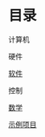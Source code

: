 ---
---

# 目录

计算机

硬件

[软件](page/software/contents)

控制

[数学](page/mathmatic/contents)

[示例项目](page/project/contents)